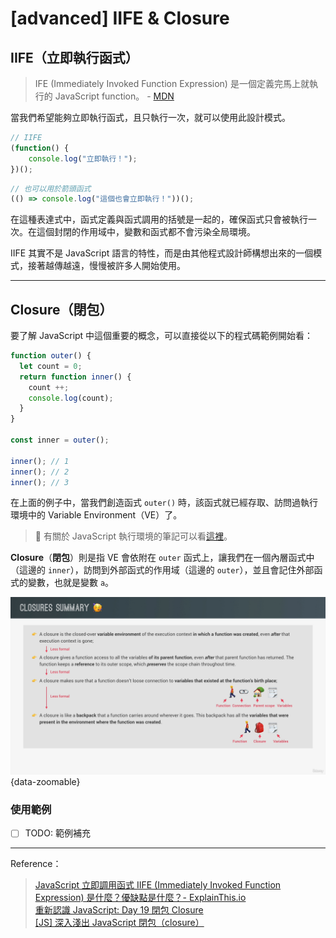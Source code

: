 # [advanced] IIFE & Closure

## IIFE（立即執行函式）

> IFE (Immediately Invoked Function Expression) 是一個定義完馬上就執行的 JavaScript function。 - [MDN](https://developer.mozilla.org/zh-TW/docs/Glossary/IIFE)

當我們希望能夠立即執行函式，且只執行一次，就可以使用此設計模式。

```javascript
// IIFE
(function() {
    console.log("立即執行！");
})();
```

```javascript
// 也可以用於箭頭函式
(() => console.log("這個也會立即執行！"))();
```

在這種表達式中，函式定義與函式調用的括號是一起的，確保函式只會被執行一次。在這個封閉的作用域中，變數和函式都不會污染全局環境。

IIFE 其實不是 JavaScript 語言的特性，而是由其他程式設計師構想出來的一個模式，接著越傳越遠，慢慢被許多人開始使用。

---

## Closure（閉包）

要了解 JavaScript 中這個重要的概念，可以直接從以下的程式碼範例開始看：

```javascript
function outer() {
  let count = 0;
  return function inner() {
    count ++;
    console.log(count);
  }
}

const inner = outer();

inner(); // 1
inner(); // 2
inner(); // 3
```

在上面的例子中，當我們創造函式 `outer()` 時，該函式就已經存取、訪問過執行環境中的 Variable Environment（VE）了。

> 🔗 有關於 JavaScript 執行環境的筆記可以看[這裡](/docs-javascript/basic-execution-context.md)。

**Closure**（**閉包**）則是指 VE 會依附在 `outer` 函式上，讓我們在一個內層函式中（這邊的 `inner`），訪問到外部函式的作用域（這邊的 `outer`），並且會記住外部函式的變數，也就是變數 `a`。

![image](../public/closure.jpg){data-zoomable}

### 使用範例

- [ ] TODO: 範例補充

---

Reference：

> [JavaScript 立即調用函式 IIFE (Immediately Invoked Function Expression) 是什麼？優缺點是什麼？- ExplainThis.io](https://www.explainthis.io/zh-hant/swe/what-is-iife) <br>
> [重新認識 JavaScript: Day 19 閉包 Closure](https://ithelp.ithome.com.tw/articles/10193009) <br>
> [[JS] 深入淺出 JavaScript 閉包（closure）](https://pjchender.dev/javascript/js-closure/)
